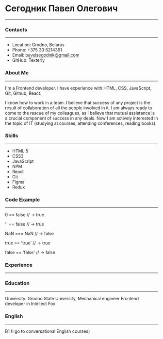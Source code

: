 # Сегодник Павел Олегович

---

### Contacts

---

- Location: Grodno, Belarus
- Phone: +375 33 6214391
- Email: pavelsegodnik@gmail.com
- GitHub: Texterly

### About Me

---

I'm a Frontend developer. I have experience with HTML, CSS, JavaScript, Git, Github, React.

I know how to work in a team. I believe that success of any project is the result of collaboration of all the people involved in it. I am always ready to come to the rescue of my colleagues, as I believe that mutual assistance is a crucial component of success in any deals. Now I am actively interested in the topic of IT (studying at courses, attending conferences, reading books).

### Skills

---

- HTML 5
- CSS3
- JavaScript
- NPM
- React
- Git
- Figma
- Redux

### Code Example

---

0 == false // -> true

'' == false // -> true

NaN === NaN // -> false

true == 'true' // -> true

false == 'false' // -> false

### Experience

---

### Education

---

University: Grodno State University, Mechanical engineer
Frontend developer in Intellect Fox

### English

---

B1 (I go to conversational English courses)
